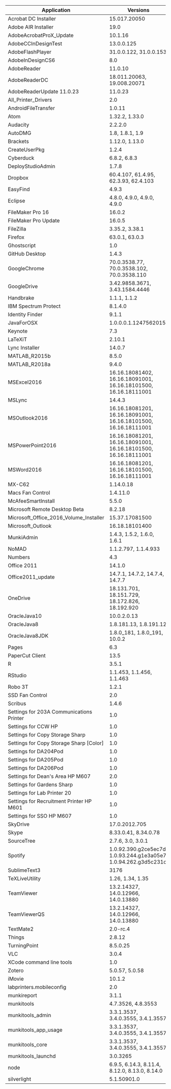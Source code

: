 Application | Versions
--- | ---
Acrobat DC Installer | 15.017.20050
Adobe AIR Installer | 19.0
AdobeAcrobatProX_Update | 10.1.16
AdobeCCInDesignTest | 13.0.0.125
AdobeFlashPlayer | 31.0.0.122, 31.0.0.153
AdobeInDesignCS6 | 8.0
AdobeReader | 11.0.10
AdobeReaderDC | 18.011.20063, 19.008.20071
AdobeReaderUpdate 11.0.23 | 11.0.23
All_Printer_Drivers | 2.0
AndroidFileTransfer | 1.0.11
Atom | 1.32.2, 1.33.0
Audacity | 2.2.2.0
AutoDMG | 1.8, 1.8.1, 1.9
Brackets | 1.12.0, 1.13.0
CreateUserPkg | 1.2.4
Cyberduck | 6.8.2, 6.8.3
DeployStudioAdmin | 1.7.8
Dropbox | 60.4.107, 61.4.95, 62.3.93, 62.4.103
EasyFind | 4.9.3
Eclipse | 4.8.0, 4.9.0, 4.9.0, 4.9.0
FileMaker Pro 16 | 16.0.2
FileMaker Pro Update | 16.0.5
FileZilla | 3.35.2, 3.38.1
Firefox | 63.0.1, 63.0.3
Ghostscript | 1.0
GitHub Desktop | 1.4.3
GoogleChrome | 70.0.3538.77, 70.0.3538.102, 70.0.3538.110
GoogleDrive | 3.42.9858.3671, 3.43.1584.4446
Handbrake | 1.1.1, 1.1.2
IBM Spectrum Protect | 8.1.4.0
Identity Finder | 9.1.1
JavaForOSX | 1.0.0.0.1.1247562015
Keynote | 7.3
LaTeXiT | 2.10.1
Lync Installer | 14.0.7
MATLAB_R2015b | 8.5.0
MATLAB_R2018a | 9.4.0
MSExcel2016 | 16.16.18081402, 16.16.18091001, 16.16.18101500, 16.16.18111001
MSLync | 14.4.3
MSOutlook2016 | 16.16.18081201, 16.16.18091001, 16.16.18101500, 16.16.18111001
MSPowerPoint2016 | 16.16.18081201, 16.16.18091001, 16.16.18101500, 16.16.18111001
MSWord2016 | 16.16.18081201, 16.16.18101500, 16.16.18111001
MX-C62 | 1.14.0.18
Macs Fan Control | 1.4.11.0
McAfeeSmartInstall | 5.5.0
Microsoft Remote Desktop Beta | 8.2.18
Microsoft_Office_2016_Volume_Installer | 15.37.17081500
Microsoft_Outlook | 16.18.18101400
MunkiAdmin | 1.4.3, 1.5.2, 1.6.0, 1.6.1
NoMAD | 1.1.2.797, 1.1.4.933
Numbers | 4.3
Office 2011 | 14.1.0
Office2011_update | 14.7.1, 14.7.2, 14.7.4, 14.7.7
OneDrive | 18.131.701, 18.151.729, 18.172.826, 18.192.920
OracleJava10 | 10.0.2.0.13
OracleJava8 | 1.8.181.13, 1.8.191.12
OracleJava8JDK | 1.8.0_181, 1.8.0_191, 10.0.2
Pages | 6.3
PaperCut Client | 13.5
R | 3.5.1
RStudio | 1.1.453, 1.1.456, 1.1.463
Robo 3T | 1.2.1
SSD Fan Control | 2.0
Scribus | 1.4.6
Settings for 203A Communications Printer | 1.0
Settings for CCW HP | 1.0
Settings for Copy Storage Sharp | 1.0
Settings for Copy Storage Sharp [Color] | 1.0
Settings for DA204Pod | 1.0
Settings for DA205Pod | 1.0
Settings for DA206Pod | 1.0
Settings for Dean's Area HP M607 | 2.0
Settings for Gardens Sharp | 1.0
Settings for Lab Printer 20 | 1.0
Settings for Recruitment Printer HP M601 | 1.0
Settings for SSO HP M607 | 1.0
SkyDrive | 17.0.2012.705
Skype | 8.33.0.41, 8.34.0.78
SourceTree | 2.7.6, 3.0, 3.0.1
Spotify | 1.0.92.390.g2ce5ec7d, 1.0.93.244.g1e3a05e7, 1.0.94.262.g3d5c231c
SublimeText3 | 3176
TeXLiveUtility | 1.26, 1.34, 1.35
TeamViewer | 13.2.14327, 14.0.12966, 14.0.13880
TeamViewerQS | 13.2.14327, 14.0.12966, 14.0.13880
TextMate2 | 2.0-rc.4
Things | 2.8.12
TurningPoint | 8.5.0.25
VLC | 3.0.4
XCode command line tools | 1.0
Zotero | 5.0.57, 5.0.58
iMovie | 10.1.2
labprinters.mobileconfig | 2.0
munkireport | 3.1.1
munkitools | 4.7.3526, 4.8.3553
munkitools_admin | 3.3.1.3537, 3.4.0.3555, 3.4.1.3557
munkitools_app_usage | 3.3.1.3537, 3.4.0.3555, 3.4.1.3557
munkitools_core | 3.3.1.3537, 3.4.0.3555, 3.4.1.3557
munkitools_launchd | 3.0.3265
node | 6.9.5, 6.14.3, 8.11.4, 8.12.0, 8.13.0, 8.14.0
silverlight | 5.1.50901.0